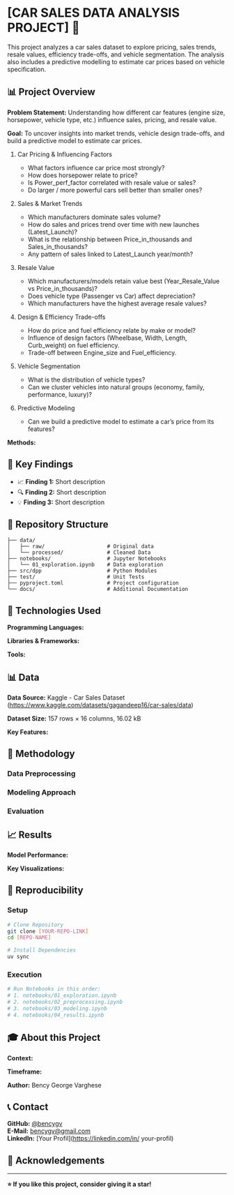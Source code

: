 # [CAR SALES DATA ANALYSIS PROJECT] 🚀

This project analyzes a car sales dataset to explore pricing, sales trends, resale values, efficiency trade-offs, and vehicle segmentation. The analysis also includes a predictive modelling to estimate car prices based on vehicle specification.

## 📊 Project Overview

**Problem Statement:** 
Understanding how different car features (engine size, horsepower, vehicle type, etc.) influence sales, pricing, and resale value.

**Goal:** 
To uncover insights into market trends, vehicle design trade-offs, and build a predictive model to estimate car prices. 

1. Car Pricing & Influencing Factors
    * What factors influence car price most strongly?
    * How does horsepower relate to price?
    * Is Power_perf_factor correlated with resale value or sales?
    * Do larger / more powerful cars sell better than smaller ones?

2. Sales & Market Trends
    * Which manufacturers dominate sales volume?
    * How do sales and prices trend over time with new launches (Latest_Launch)?
    * What is the relationship between Price_in_thousands and Sales_in_thousands?
    * Any pattern of sales linked to Latest_Launch year/month?

3. Resale Value
    * Which manufacturers/models retain value best (Year_Resale_Value vs Price_in_thousands)?
    * Does vehicle type (Passenger vs Car) affect depreciation?
    * Which manufacturers have the highest average resale values?

4. Design & Efficiency Trade-offs
    * How do price and fuel efficiency relate by make or model?
    * Influence of design factors (Wheelbase, Width, Length, Curb_weight) on fuel efficiency.
    * Trade-off between Engine_size and Fuel_efficiency.

5. Vehicle Segmentation
    * What is the distribution of vehicle types?
    * Can we cluster vehicles into natural groups (economy, family, performance, luxury)?

6. Predictive Modeling
    * Can we build a predictive model to estimate a car’s price from its features?

**Methods:** 
<!-- Exploratory Data Analysis (EDA), correlation analysis, and regression modeling. -->

## 🎯 Key Findings

<!-- Your main insights in 3–5 bullet points -->
- 📈 **Finding 1:** Short description
- 🔍 **Finding 2:** Short description  
- 💡 **Finding 3:** Short description

## 📁 Repository Structure

```
├── data/
│   ├── raw/                    # Original data
│   └── processed/              # Cleaned Data
├── notebooks/                  # Jupyter Notebooks
│   └── 01_exploration.ipynb    # Data exploration
├── src/dpp                     # Python Modules
├── test/                       # Unit Tests
├── pyproject.toml              # Project configuration
└── docs/                       # Additional Documentation
```

## 🔧 Technologies Used

**Programming Languages:**
<!-- Python-->

**Libraries & Frameworks:**
<!-- pandas, scikit-learn, matplotlib, numpy, seaborn -->

**Tools:**
<!-- Jupyter, Git, etc. -->

## 📊 Data

**Data Source:** 
Kaggle - Car Sales Dataset (https://www.kaggle.com/datasets/gagandeep16/car-sales/data)

**Dataset Size:** 
157 rows × 16 columns, 16.02 kB

**Key Features:** 
<!-- * Sales_in_thousands: Sales volume per model
     * _year_resale_value: Resale value after one year 
     * Price_in_thousands: Vehicle price 
     * Engine_size, Horsepower, Fuel_capacity, Fuel_efficiency 
     * Wheelbase, Width, Length, Curb_weight
     * Manufacturer, Model, Latest_Launch, Power_perf_factor -->

## 🤖 Methodology

### Data Preprocessing
<!-- 1. Check for duplicate values and found that there was no duplicate values.
     2. Replaced NaN values of various columns using MEDIAN or LINEAR REGRESSION -->

### Modeling Approach  
<!-- Which models did you test? -->

### Evaluation
<!-- How did you evaluate the results? -->

## 📈 Results

**Model Performance:**
<!-- Your best metrics (Accuracy, RMSE, etc.) -->

**Key Visualizations:**
<!-- Reference key plots in your notebooks -->

## 🚀 Reproducibility

### Setup
```bash
# Clone Repository
git clone [YOUR-REPO-LINK]
cd [REPO-NAME]

# Install Dependencies
uv sync
```

### Execution
```bash
# Run Notebooks in this order:
# 1. notebooks/01_exploration.ipynb
# 2. notebooks/02_preprocessing.ipynb  
# 3. notebooks/03_modeling.ipynb
# 4. notebooks/04_results.ipynb
```

## 🎓 About this Project

**Context:** 
<!-- As part of Data Analysis Portfolio Project with StackFuel. -->

**Timeframe:** 
<!-- When did you complete the project? -->

**Author:** 
Bency George Varghese

## 📞 Contact

**GitHub:** [@bencygv](https://github.com/bencygv)  
**E-Mail:** bencygv@gmail.com  
**LinkedIn:** [Your Profil](https://linkedin.com/in/
your-profil)

## 🙏 Acknowledgements

<!-- Mention people or resources that helped you -->

---

**⭐ If you like this project, consider giving it a star!**
